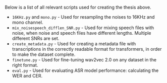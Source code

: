 Below is a list of all relevant scripts used for creating the thesis above.
- `16KHz.py` and `mono.py` - Used for resampling the noises to 16KHz and mono channel.
- `mix_noisespeech_difflen_SNR.py` - Used for mixing speech files with noise, when noise and speech files have different lengths. Multiple different SNRs are set.
- `create_metadata.py` - Used for creating a metadata file with transcriptions in the correctly readable format for transformers, in order to make the dataset complete.
- `finetune.py` - Used for fine-tuning wav2vec 2.0 on any dataset in the right format.
- `eval.py` - Used for evaluating ASR model performance: calculating the WER and CER.
